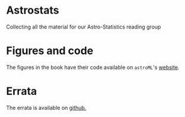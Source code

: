 # Astrostats

Collecting all the material for our Astro-Statistics reading group

# Figures and code

The figures in the book have their code available on `astroML`'s [website](http://www.astroml.org/book_figures/index.html).

# Errata

The errata is available on [github.](https://github.com/astroml/text_errata)